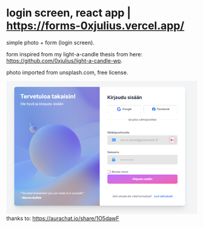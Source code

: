 # login screen, react app | https://forms-0xjulius.vercel.app/
simple photo + form (login screen). 

form inspired from my light-a-candle thesis from here: https://github.com/0xjulius/light-a-candle-wp. 

photo imported from unsplash.com, free license.

![screenshot](src/assets/ss.png)
thanks to:
https://aurachat.io/share/1O5dawF

